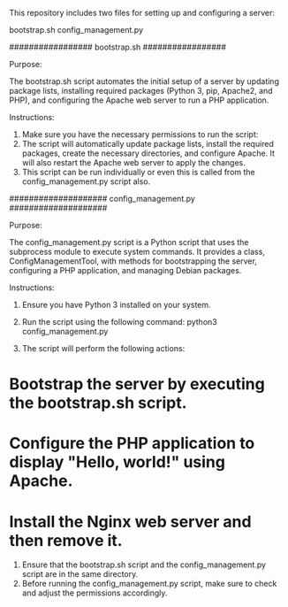 This repository includes two files for setting up and configuring a server:

bootstrap.sh
config_management.py

#################
bootstrap.sh
#################

Purpose:

The bootstrap.sh script automates the initial setup of a server by updating package lists, 
installing required packages (Python 3, pip, Apache2, and PHP), and configuring the Apache web server to run a PHP application.

Instructions:

1. Make sure you have the necessary permissions to run the script:
2. The script will automatically update package lists, install the required packages, create the necessary directories, and configure Apache. 
   It will also restart the Apache web server to apply the changes.
3. This script can be run individually or even this is called from the config_management.py script also.


####################
config_management.py
####################

Purpose:

The config_management.py script is a Python script that uses the subprocess module to execute system commands. 
It provides a class, ConfigManagementTool, with methods for bootstrapping the server, configuring a PHP application, and managing Debian packages.

Instructions:

1. Ensure you have Python 3 installed on your system.
2. Run the script using the following command:
   python3 config_management.py
   
3. The script will perform the following actions:

# Bootstrap the server by executing the bootstrap.sh script.
# Configure the PHP application to display "Hello, world!" using Apache.
# Install the Nginx web server and then remove it.


1. Ensure that the bootstrap.sh script and the config_management.py script are in the same directory.
2. Before running the config_management.py script, make sure to check and adjust the permissions accordingly.



